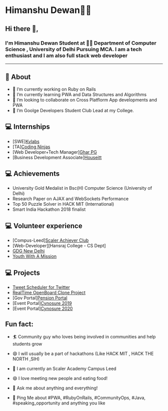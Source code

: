 # Himanshu Dewan👨‍💻

## Hi there 👋,

### I'm Himanshu Dewan Student at 👨‍💻 Department of Computer Science , University of Delhi Pursuing MCA. I am a tech  enthusiast and I am also full stack web developer 
-------

  
## 🧐 About

- 🔭 I’m currently working on Ruby on Rails
- 🌱 I’m currently learning PWA and Data Structures and Algorithms 
- 👯 I’m looking to collaborate on Cross Platflorm App developments and PWA
- 🌱 I’m Goolge Developers Student Club Lead at my College.

  
## 💻 Internships 
- [SWE][Kvlabs](http://kvlabs.in/)
- [TA][Coding Ninjas](https://www.codingninjas.com/)
- [Web Developer+Tech Manager][Ghar PG](https://dewanhimanshu.github.io/GharPG/)
- [Business Development Associate][Houseitt](https://www.instagram.com/houseitt.in/?hl=en)

## 💻 Achievements
- University Gold Medalist in Bsc(H) Computer Science (University of Delhi)
- Research Paper on AJAX and WebSockets Performance
- Top 50 Puzzle Solver in HACK MIT (International)
- Smart India Hackathon 2018 finalist 


## 💻 Volunteer experience 
- [Compus-Leed][Scaler Achiever Club](https://www.scaler.com/)
- [Web-Developer][Hansraj College - CS Dept]
- [GDG New Delhi](https://gdg.community.dev/gdg-new-delhi/)
- [Youth With A Mission](https://ywam.org/)



## 💻 Projects
- [Tweet Scheduler for Twitter](https://github.com/dewanhimanshu/Buffer-Tweet-Scheduler)
- [RealTime OpenBoard Clone Project](https://github.com/dewanhimanshu/sketch-board)
- [Gov Portal][Pension Portal](https://pension-portal.herokuapp.com/users/sign_in)
- [Event Portal][Cynosure 2019](https://cynosurehrc.herokuapp.com/)
- [Event Portal][Cynosure 2020](https://cynosure2020.github.io/)


##  Fun fact:
- 🏄‍ Community guy who loves being involved in communities and help students grow
- 😄 I will usually be a part of hackathons (Like HACK MIT , HACK THE NORTH ,SIH)
- 🔭 I am currently an Scaler Academy Campus Leed
- 😄 I love meeting new people and eating food!


- 💬 Ask me about anything and everything!
- 💬 Ping Me about #PWA, #RubyOnRails, #CommunityOps, #Java, #speaking_opportunity and anything you like


<!-- **dewanhimanshu/dewanhimanshu** is a ✨ _special_ ✨ repository because its `README.md` (this file) appears on your GitHub profile  -->

